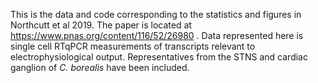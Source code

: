 This is the data and code corresponding to the statistics and figures in Northcutt et al 2019. The paper is located at https://www.pnas.org/content/116/52/26980 . Data represented here is single cell RTqPCR measurements of transcripts relevant to electrophysiological output. Representatives from the STNS and cardiac ganglion of _C. borealis_ have been included.
